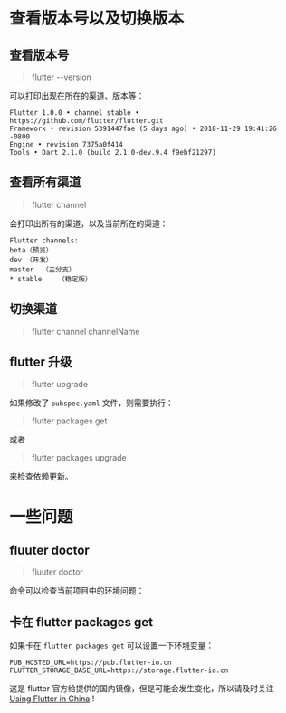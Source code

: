 # 查看版本号以及切换版本

## 查看版本号

> flutter --version

可以打印出现在所在的渠道、版本等：

    Flutter 1.0.0 • channel stable • https://github.com/flutter/flutter.git
    Framework • revision 5391447fae (5 days ago) • 2018-11-29 19:41:26 -0800
    Engine • revision 7375a0f414
    Tools • Dart 2.1.0 (build 2.1.0-dev.9.4 f9ebf21297)

## 查看所有渠道

> flutter channel

会打印出所有的渠道，以及当前所在的渠道：

    Flutter channels:
    beta（预览）
    dev （开发）
    master  （主分支）
    * stable    （稳定版）

## 切换渠道

> flutter channel channelName

## flutter 升级

> flutter upgrade

如果修改了 `pubspec.yaml` 文件，则需要执行：

> flutter packages get

或者

> flutter packages upgrade

来检查依赖更新。

# 一些问题

## fluuter doctor

> fluuter doctor

命令可以检查当前项目中的环境问题：

    

## 卡在 flutter packages get
如果卡在 `flutter packages get` 可以设置一下环境变量：

    PUB_HOSTED_URL=https://pub.flutter-io.cn
    FLUTTER_STORAGE_BASE_URL=https://storage.flutter-io.cn

这是 flutter 官方给提供的国内镜像，但是可能会发生变化，所以请及时关注 [Using Flutter in China](https://github.com/flutter/flutter/wiki/Using-Flutter-in-China)!!